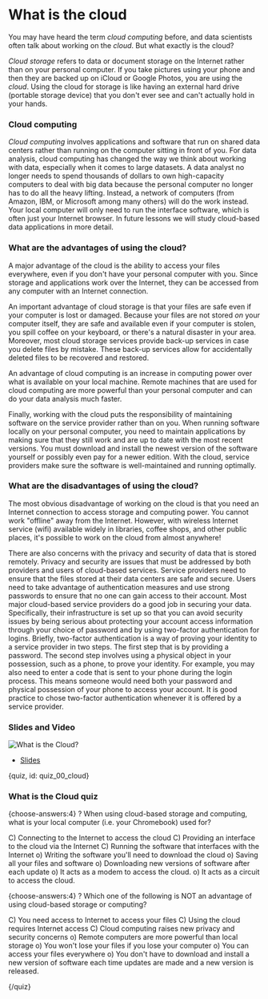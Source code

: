 
# What is the cloud

You may have heard the term *cloud computing* before, and data scientists often talk about working on the *cloud*. But what exactly is the cloud?

*Cloud storage* refers to data or document storage on the Internet rather than on your personal computer. If you take pictures using your phone and then they are backed up on iCloud or Google Photos, you are using the *cloud*.  Using the cloud for storage is like having an external hard drive (portable storage device) that you don't ever see and can't actually hold in your hands.

### Cloud computing

*Cloud computing* involves applications and software that run on shared data centers rather than running on the computer sitting in front of you. For data analysis, cloud computing has changed the way we think about working with data, especially when it comes to large datasets. A data analyst no longer needs to spend thousands of dollars to own high-capacity computers to deal with big data because the personal computer no longer has to do all the heavy lifting. Instead, a network of computers (from Amazon, IBM, or Microsoft among many others) will do the work instead. Your local computer will only need to run the interface software, which is often just your Internet browser. In future lessons we will study cloud-based data applications in more detail.


### What are the advantages of using the cloud?

A major advantage of the cloud is the ability to access your files everywhere,  even if you don't have your personal computer with you. Since storage and applications work over the Internet, they can be accessed from any computer with an Internet connection.

An important advantage of cloud storage is that your files are safe even if your computer is lost or damaged.  Because your files are not stored *on* your computer itself, they are safe and available even if your computer is stolen, you spill coffee on your keyboard, or there's a natural disaster in your area. Moreover, most cloud storage services provide back-up services in case you delete files by mistake. These back-up services allow for accidentally deleted files to be recovered and restored.

An advantage of cloud computing is an increase in computing power over what is available on your local machine.  Remote machines that are used for cloud computing are more powerful than your personal computer and can do your data analysis much faster.

Finally, working with the cloud puts the responsibility of maintaining software on the service provider rather than on you.  When running software locally on your personal computer, you need to maintain applications by making sure that they still work and are up to date with the most recent versions.  You must download and install the newest version of the software yourself or possibly even pay for a newer edition. With the cloud, service providers make sure the software is well-maintained and running optimally.

### What are the disadvantages of using the cloud?

The most obvious disadvantage of working on the cloud is that you need an Internet connection to access storage and computing power. You cannot work "offline" away from the Internet.  However, with wireless Internet service (wifi) available widely in libraries, coffee shops, and other public places, it's possible to work on the cloud from almost anywhere!

There are also concerns with the privacy and security of data that is stored remotely. Privacy and security are issues that must be addressed by both providers and users of cloud-based services.   Service providers need to ensure that the files stored at their data centers are safe and secure. Users need to take advantage of authentication measures and use strong passwords to ensure that no one can gain access to their account. Most major cloud-based service providers do a good job in securing your data. Specifically, their infrastructure is set up so that you can avoid security issues by being serious about protecting your account access information through your choice of password and by using two-factor authentication for logins. Briefly, two-factor authentication is a way of proving your identity to a service provider in two steps. The first step that is by providing a password. The second step involves using a physical object in your possession, such as a phone, to prove your identity. For example, you may also need to enter a code that is sent to your phone during the login process.  This means someone would need both your password and physical possession of your phone to access your account.  It is good practice to chose two-factor authentication whenever it is offered by a service provider.

### Slides and Video

![What is the Cloud?](https://www.youtube.com/watch?v=ucaMPCYxqvY)

* [Slides](https://docs.google.com/presentation/d/1ZJcA83EHDsMXevkZd7ALGNj4s4QufKag8WyS_-G4Sa4/edit?usp=sharing)


{quiz, id: quiz_00_cloud}

### What is the Cloud quiz

{choose-answers:4}
? When using cloud-based storage and computing, what is your local computer (i.e. your Chromebook) used for?

C) Connecting to the Internet to access the cloud
C) Providing an interface to the cloud via the Internet
C) Running the software that interfaces with the Internet
o) Writing the software you'll need to download the cloud
o) Saving all your files and software
o) Downloading new versions of software after each update
o) It acts as a modem to access the cloud.
o) It acts as a circuit to access the cloud.


{choose-answers:4}
? Which one of the following is NOT an advantage of using cloud-based storage or computing?

C) You need access to Internet to access your files
C) Using the cloud requires Internet access
C) Cloud computing raises new privacy and security concerns
o) Remote computers are more powerful than local storage
o) You won't lose your files if you lose your computer
o) You can access your files everywhere
o) You don't have to download and install a new version of software each time updates are made and a new version is released.

{/quiz}
